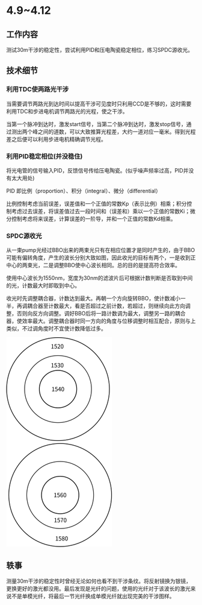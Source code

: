 # 4.9~4.12

## 工作内容

测试30m干涉的稳定性，尝试利用PID和压电陶瓷稳定相位，练习SPDC源收光。

## 技术细节

### 利用TDC使两路光干涉

当需要调节两路光到达时间以提高干涉可见度时只利用CCD是不够的，这时需要利用TDC和步进电机调节两路光的光程，使之干涉。

当第一个脉冲到达时，激发start信号，当第二个脉冲到达时，激发stop信号，通过测出两个峰之间的道数，可以大致推算光程差，大约一道对应一毫米。得到光程差之后便可以利用步进电机精确调节光程。

### 利用PID稳定相位(并没稳住)

将光电管的信号输入PID，反馈信号传给压电陶瓷。(似乎噪声频率过高，PID并没有太大用处)

PID 即比例（proportion）、积分（integral）、微分（differential）

比例控制考虑当前误差，误差值和一个正值的常数Kp（表示比例）相乘；积分控制考虑过去误差，将误差值过去一段时间和（误差和）乘以一个正值的常数Ki；微分控制考虑将来误差，计算误差的一阶导，并和一个正值的常数Kd相乘。

### SPDC源收光

从一束pump光经过BBO出来的两束光只有在相应位置才是同时产生的，由于BBO可能有偏转角度，产生的波长分别大致如图，因此收光的目标有两个，一是收到正中心的两束光，二是调整BBO使中心波长相同。总的目的是提高符合效率。

使用中心波长为1550nm，宽度为30nm的滤波片后可根据计数判断是否取到中间的光，计数最大时即取到中心。

收光时先调整耦合器，计数达到最大。再朝一个方向旋转BBO，使计数减小一半，再调耦合器至计数最大，看是否超过之前计数，若超过，则继续向此方向调整，否则向反方向调整。调好BBO后将一路计数调为最大，调整另一路的耦合器，使效率最大。调整耦合器时同一方向的角度与位移调整时相互配合，原则与上类似，不过调角度时不宜使计数降低过多。

![setspdc](../../image/setspdc.png)

## 轶事

测量30m干涉的稳定性时曾经无论如何也看不到干涉条纹。将反射镜换为银镜，更换更好的激光都没用。最后发现是光纤的问题，使用的光纤对于该波长的激光来说不是单模光纤，将最后一节光纤换成单模光纤就出现完美的干涉图样。